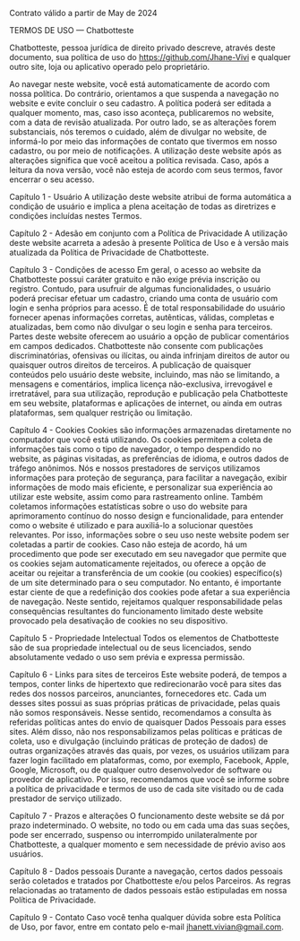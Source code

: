 Contrato válido a partir de May de 2024

TERMOS DE USO — Chatbotteste


Chatbotteste, pessoa jurídica de direito privado descreve, através deste documento, sua política de uso do https://github.com/Jhane-Vivi e qualquer outro site, loja ou aplicativo operado pelo proprietário.

Ao navegar neste website, você está automaticamente de acordo com nossa política. Do contrário, orientamos a que suspenda a navegação no website e evite concluir o seu cadastro.
A política  poderá ser editada a qualquer momento, mas, caso isso aconteça, publicaremos no website, com a data de revisão atualizada. Por outro lado, se as alterações forem substanciais, nós teremos o cuidado, além de divulgar no website, de informá-lo por meio das informações de contato que tivermos em nosso cadastro, ou por meio de notificações.
A utilização deste website após as alterações significa que você aceitou a política revisada. Caso, após a leitura da nova versão, você não esteja de acordo com seus termos, favor encerrar o seu acesso.

Capítulo 1 - Usuário
A utilização deste website atribui de forma automática a condição de usuário e implica a plena aceitação de todas as diretrizes e condições incluídas nestes Termos.

Capítulo 2 - Adesão em conjunto com a Política de Privacidade
A utilização deste website acarreta a adesão à presente Política de Uso e à versão mais atualizada da Política de Privacidade de Chatbotteste.

Capítulo 3 - Condições de acesso
Em geral, o acesso ao website da Chatbotteste possui caráter gratuito e não exige prévia inscrição ou registro. Contudo, para usufruir de algumas funcionalidades, o usuário poderá precisar efetuar um cadastro, criando uma conta de usuário com login e senha próprios para acesso.
É de total responsabilidade do usuário fornecer apenas informações corretas, autênticas, válidas, completas e atualizadas, bem como não divulgar o seu login e senha para terceiros.
Partes deste website oferecem ao usuário a opção de publicar comentários em campos dedicados. Chatbotteste não consente com publicações discriminatórias, ofensivas ou ilícitas, ou ainda infrinjam direitos de autor ou quaisquer outros direitos de terceiros.
A publicação de quaisquer conteúdos pelo usuário deste website, incluindo, mas não se limitando, a  mensagens e comentários, implica licença não-exclusiva, irrevogável e irretratável, para sua utilização, reprodução e publicação pela Chatbotteste em seu website, plataformas e aplicações de internet, ou ainda em outras plataformas, sem qualquer restrição ou limitação.

Capítulo 4 - Cookies
Cookies são informações armazenadas diretamente no computador que você está utilizando. Os cookies permitem a coleta de informações tais como o tipo de navegador, o tempo despendido no website, as páginas visitadas, as preferências de idioma, e outros dados de tráfego anônimos. Nós e nossos prestadores de serviços utilizamos informações para proteção de segurança, para facilitar a navegação, exibir informações de modo mais eficiente, e personalizar sua experiência ao utilizar este website, assim como para rastreamento online. Também coletamos informações estatísticas sobre o uso do website para aprimoramento contínuo do nosso design e funcionalidade, para entender como o website é utilizado e para auxiliá-lo a solucionar questões relevantes. Por isso, informações sobre o seu uso neste website podem ser coletadas a partir de cookies.
Caso não esteja de acordo, há um procedimento que pode ser executado em seu navegador que permite que os cookies sejam automaticamente rejeitados, ou oferece a opção de aceitar ou rejeitar a transferência de um cookie (ou cookies) específico(s) de um site determinado para o seu computador. No entanto, é importante estar ciente de que a redefinição dos cookies pode afetar a sua experiência de navegação. Neste sentido, rejeitamos qualquer responsabilidade pelas consequências resultantes do funcionamento limitado deste website provocado pela desativação de cookies no seu dispositivo.

Capítulo 5 - Propriedade Intelectual
Todos os elementos de Chatbotteste são de sua propriedade intelectual ou de seus licenciados, sendo absolutamente vedado o uso sem prévia e expressa permissão.

Capítulo 6 - Links para sites de terceiros
Este website poderá, de tempos a tempos, conter links de hipertexto que redirecionarão você para sites das redes dos nossos parceiros, anunciantes, fornecedores etc. Cada um desses sites possui as suas próprias práticas de privacidade, pelas quais não somos responsáveis. Nesse sentido, recomendamos a consulta às referidas políticas antes do envio de quaisquer Dados Pessoais para esses sites.
Além disso, não nos responsabilizamos pelas políticas e práticas de coleta, uso e divulgação (incluindo práticas de proteção de dados) de outras organizações através das quais, por vezes, os usuários utilizam para fazer login facilitado em plataformas, como, por exemplo, Facebook, Apple, Google, Microsoft, ou de qualquer outro desenvolvedor de software ou provedor de aplicativo. Por isso, recomendamos que você se informe sobre a política de privacidade e termos de uso de cada site visitado ou de cada prestador de serviço utilizado.

Capítulo 7 - Prazos e alterações
O funcionamento deste website se dá por prazo indeterminado.
O website, no todo ou em cada uma das suas seções, pode ser encerrado, suspenso ou interrompido unilateralmente por Chatbotteste, a qualquer momento e sem necessidade de prévio aviso aos usuários.

Capítulo 8 - Dados pessoais
Durante a navegação, certos dados pessoais serão coletados e tratados por Chatbotteste e/ou pelos Parceiros. As regras relacionadas ao tratamento de dados pessoais estão estipuladas em nossa Política de Privacidade.

Capítulo 9 - Contato
Caso você tenha qualquer dúvida sobre esta Política de Uso, por favor, entre em contato pelo e-mail jhanett.vivian@gmail.com.

